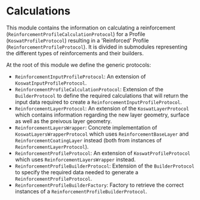 # Calculations

This module contains the information on calculating a reinforcement (`ReinforcementProfileCalculationProtocol`) for a Profile (`KoswatProfileProtocol`) resulting in a 'Reinforced' Profile (`ReinforcementProfileProtocol`). It is divided in submodules representing the different types of reinforcements and their builders.

At the root of this module we define the generic protocols:
- `ReinforcementInputProfileProtocol`: An extension of `KoswatInputProfileProtocol`.
- `ReinforcementProfileCalculationProtocol`: Extension of the `BuilderProtocol` to define the required calculations that will return the input data required to create a `ReinforcementInputProfileProtocol`.
- `ReinforcementLayerProtocol`: An extension of the `KoswatLayerProtocol` which contains information regarding the new layer geometry, surface as well as the preivous layer geometry.
- `ReinforcementLayersWrapper`: Concrete implementation of `KoswatLayersWrapperProtocol` which uses `ReinforcementBaseLayer` and `ReinforcementCoatingLayer` instead (both from instances of `ReinforcementLayerProtocol`).
- `ReinforcementProfileProtocol`: An extension of `KoswatProfileProtocol` which uses `ReinforcementLayersWrapper` instead.
- `ReinforcementProfileBuilderProtocol`: Extension of the `BuilderProtocol` to specify the required data needed to generate a `ReinforcementProfileProtocol`.
- `ReinforcementProfileBuilderFactory`: Factory to retrieve the correct instances of a `ReinforcementProfileBuilderProtocol`.

